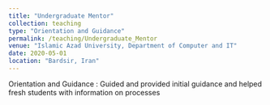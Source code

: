 ```yaml
---
title: "Undergraduate Mentor"
collection: teaching
type: "Orientation and Guidance"
permalink: /teaching/Undergraduate_Mentor
venue: "Islamic Azad University, Department of Computer and IT"
date: 2020-05-01
location: "Bardsir, Iran"
---
```


Orientation and Guidance
:   Guided and provided initial guidance and helped fresh students with information on processes
